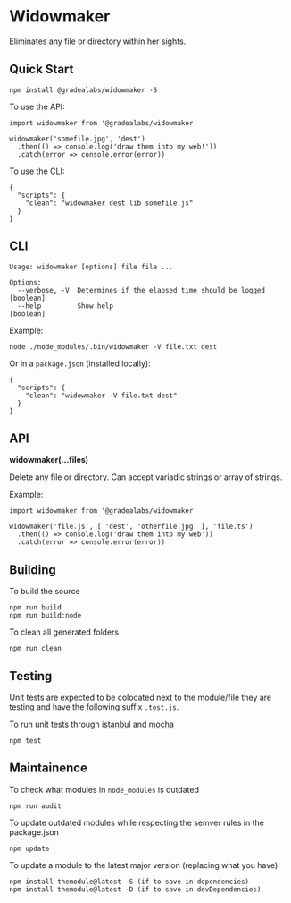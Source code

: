 # Widowmaker

Eliminates any file or directory within her sights.

## Quick Start

    npm install @gradealabs/widowmaker -S

To use the API:

    import widowmaker from '@gradealabs/widowmaker'

    widowmaker('somefile.jpg', 'dest')
      .then(() => console.log('draw them into my web!'))
      .catch(error => console.error(error))

To use the CLI:

    {
      "scripts": {
        "clean": "widowmaker dest lib somefile.js"
      }
    }

## CLI

    Usage: widowmaker [options] file file ...

    Options:
      --verbose, -V  Determines if the elapsed time should be logged       [boolean]
      --help         Show help                                             [boolean]

Example:

    node ./node_modules/.bin/widowmaker -V file.txt dest

Or in a `package.json` (installed locally):

    {
      "scripts": {
        "clean": "widowmaker -V file.txt dest"
      }
    }


## API

**widowmaker(...files)**

Delete any file or directory. Can accept variadic strings or array of strings.

Example:

    import widowmaker from '@gradealabs/widowmaker'

    widowmaker('file.js', [ 'dest', 'otherfile.jpg' ], 'file.ts')
      .then(() => console.log('draw them into my web'))
      .catch(error => console.error(error))

## Building

To build the source

    npm run build
    npm run build:node

To clean all generated folders

    npm run clean

## Testing

Unit tests are expected to be colocated next to the module/file they are testing
and have the following suffix `.test.js`.

To run unit tests through [istanbul](https://istanbul.js.org/) and
[mocha](http://mochajs.org/)

    npm test

## Maintainence

To check what modules in `node_modules` is outdated

    npm run audit

To update outdated modules while respecting the semver rules in the package.json

    npm update

To update a module to the latest major version (replacing what you have)

    npm install themodule@latest -S (if to save in dependencies)
    npm install themodule@latest -D (if to save in devDependencies)
